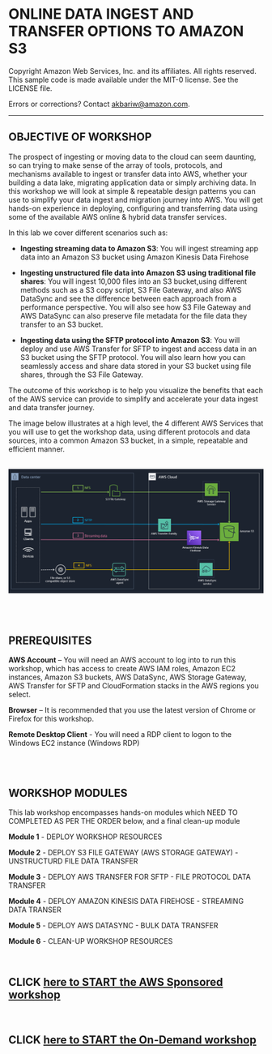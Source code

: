 ONLINE DATA INGEST AND TRANSFER OPTIONS TO AMAZON S3<br>
=======================================================================

Copyright Amazon Web Services, Inc. and its affiliates.  All rights reserved. This sample code is made available under the MIT-0 license. See the LICENSE file.

Errors or corrections? Contact akbariw@amazon.com.

--------------------------------------------------------


OBJECTIVE OF WORKSHOP
--------------------------------

The prospect of ingesting or moving data to the cloud can seem daunting, so can
trying to make sense of the array of tools, protocols, and mechanisms available
to ingest or transfer data into AWS, whether your building a data lake, migrating application data or simply archiving data. In this workshop we will look at simple & repeatable design patterns you can use to simplify your data ingest and migration journey into AWS. You will get hands-on experience in deploying, configuring and transferring data using some of the available AWS online & hybrid data transfer services. 

In this lab we cover different scenarios such as:

   -   **Ingesting streaming data to Amazon S3**:  You will ingest streaming app data into an Amazon S3 bucket using Amazon Kinesis Data Firehose
    
   -   **Ingesting unstructured file data into Amazon S3 using traditional file shares**: You will ingest 10,000 files into an S3 bucket,using different methods such as a S3 copy script, S3 File Gateway, and also AWS DataSync and see the difference between each approach from a performance perspective. You will also see how S3 File Gateway and AWS DataSync can also preserve file metadata for the file data they transfer to an S3 bucket. 
   
   -    **Ingesting data using the SFTP protocol into Amazon S3**: You will deploy and use AWS Transfer for SFTP to ingest and access data in an S3 bucket using the SFTP protocol. You will also learn how you can seamlessly access and share data stored in your S3 bucket using file shares, through the S3 File Gateway. 
    
The outcome of this workshop is to help you visualize the benefits that each of the AWS service can provide to simplify and accelerate your data ingest and data transfer journey. 
    
 
The image below illustrates at a high level, the 4 different AWS Services that you will use to get the workshop data, using different protocols and data sources, into a common Amazon S3 bucket, in a simple, repeatable and efficient manner.

<br>

<img src="images/0-1.PNG">

<br/><br/>

**PREREQUISITES** 
--------------------------------

**AWS Account** – You will need an AWS account to log into to run this workshop, which has access to 
create AWS IAM roles, Amazon EC2 instances, Amazon S3 buckets, AWS DataSync, AWS Storage Gateway, AWS Transfer for SFTP and CloudFormation stacks in the AWS regions you select.

**Browser** – It is recommended that you use the latest version of Chrome or
Firefox for this workshop.

**Remote Desktop Client** - You will need a RDP client to logon to the Windows
EC2 instance (Windows RDP)



<br/><br/>

**WORKSHOP MODULES**
--------------------

This lab workshop encompasses hands-on modules which NEED TO COMPLETED AS PER THE ORDER below, and a final clean-up module

**Module 1** - DEPLOY WORKSHOP RESOURCES

**Module 2** - DEPLOY S3 FILE GATEWAY (AWS STORAGE GATEWAY) - UNSTRUCTURD FILE DATA TRANSFER

**Module 3** - DEPLOY AWS TRANSFER FOR SFTP - FILE PROTOCOL DATA TRANSFER

**Module 4** - DEPLOY AMAZON KINESIS DATA FIREHOSE - STREAMING DATA TRANSER

**Module 5** - DEPLOY AWS DATASYNC - BULK DATA TRANSFER

**Module 6** - CLEAN-UP WORKSHOP RESOURCES


<br>


CLICK [here to START the AWS Sponsored workshop](/aws-sponsored/README.md)
-------------------

<br>

CLICK [here to START the On-Demand workshop](/on-demand/README.md)
-------------------
